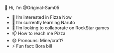  👋 Hi, I’m @Original-Sam05
- 👀 I’m interested in Fizza Now
- 🌱 I’m currently learning Naruto
- 💞️ I’m looking to collaborate on RockStar games
- 📫 How to reach me Pizza
- 😄 Pronouns: Mine/craft?
- ⚡ Fun fact: Bora bill
